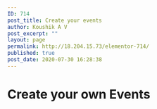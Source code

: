 ```yaml
---
ID: 714
post_title: Create your events
author: Koushik A V
post_excerpt: ""
layout: page
permalink: http://18.204.15.73/elementor-714/
published: true
post_date: 2020-07-30 16:28:38
---
```

<h1>Create your own Events</h1>